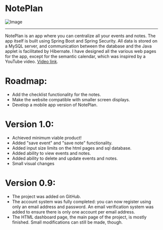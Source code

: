 # NotePlan

![Image](https://github.com/AndreiBertescu/NotePlan/assets/126001291/b532aee9-1a74-48ac-9c0a-934355d98981)

---

NotePlan is an app where you can centralize all your events and notes. The app itself is built using Spring Boot and Spring Security. All data is stored on a MySQL server, and communication between the database and the Java applet is facilitated by Hibernate. I have designed all the various web pages for the app, except for the semantic calendar, which was inspired by a YouTube video. [Video link](https://www.youtube.com/watch?v=6EVgmpm4z5U&t=1939s).

# Roadmap:
- Add the checklist functionality for the notes.
- Make the website compatible with smaller screen displays.
- Develop a mobile app version of NotePlan.

# Version 1.0:
- Achieved minimum viable product!
- Added "save event" and "save note" functionality.
- Added input size limits on the html pages and sql database.
- Added ability to view events and notes.
- Added ability to delete and update events and notes.
- Small visual changes

# Version 0.9:
- The project was added on GitHub.
- The account system was fully completed: you can now register using only an email address and password. An email verification system was added to ensure there is only one account per email address.
- The HTML dashboard page, the main page of the project, is mostly finished. Small modifications can still be made, though.
